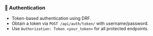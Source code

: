 ### 🔐 Authentication
- Token-based authentication using DRF.
- Obtain a token via `POST /api/auth/token/` with username/password.
- Use `Authorization: Token <your_token>` for all protected endpoints.

